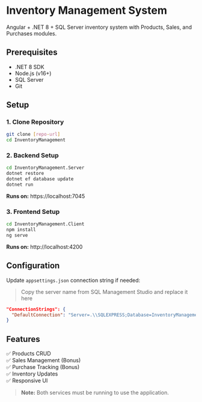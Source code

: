 # Inventory Management System

Angular + .NET 8 + SQL Server inventory system with Products, Sales, and Purchases modules.

## Prerequisites

- .NET 8 SDK
- Node.js (v16+)
- SQL Server
- Git

## Setup

### 1. Clone Repository
```bash
git clone [repo-url]
cd InventoryManagement
```

### 2. Backend Setup
```bash
cd InventoryManagement.Server
dotnet restore
dotnet ef database update
dotnet run
```
**Runs on:** https://localhost:7045

### 3. Frontend Setup
```bash
cd InventoryManagement.Client
npm install
ng serve
```
**Runs on:** http://localhost:4200

## Configuration

Update `appsettings.json` connection string if needed:

> Copy the server name from SQL Management Studio and replace it here

```json
"ConnectionStrings": {
  "DefaultConnection": "Server=.\\SQLEXPRESS;Database=InventoryManagementDb;Trusted_Connection=True;TrustServerCertificate=True;MultipleActiveResultSets=true"
}
```

## Features

✅ Products CRUD  
✅ Sales Management (Bonus)  
✅ Purchase Tracking (Bonus)  
✅ Inventory Updates  
✅ Responsive UI  

> **Note:** Both services must be running to use the application.
